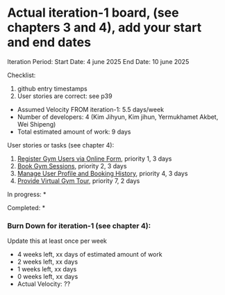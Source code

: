 # Actual iteration-1 board, (see chapters 3 and 4), add your start and end dates 
Iteration Period:
Start Date: 4 june 2025
End Date: 10 june 2025

Checklist: 
1. github entry timestamps
2. User stories are correct: see p39

* Assumed Velocity FROM iteration-1: 5.5 days/week
* Number of developers: 4 (Kim Jihyun, Kim jihun, Yermukhamet Akbet, Wei Shipeng)
* Total estimated amount of work: 9 days

User stories or tasks (see chapter 4):
1. [Register Gym Users via Online Form](./user_stories/user_story_01_register_user.md), priority 1, 3 days  
2. [Book Gym Sessions](./user_stories/user_story_02_book_sessions.md), priority 2, 3 days  
3. [Manage User Profile and Booking History](./user_stories/user_story_04_manage_profile.md), priority 4, 3 days  
4. [Provide Virtual Gym Tour](./user_stories/user_story_07_virtual_tour.md), priority 7, 2 days  

In progress:
*

Completed:
*

### Burn Down for iteration-1 (see chapter 4):
Update this at least once per week
* 4 weeks left, xx days of estimated amount of work 
* 2 weeks left, xx days
* 1 weeks left, xx days
* 0 weeks left, xx days
* Actual Velocity: ?? 